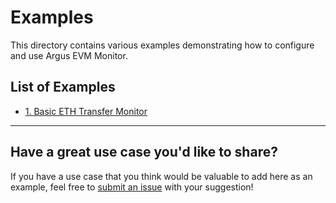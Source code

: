 # Examples

This directory contains various examples demonstrating how to configure and use Argus EVM Monitor.

## List of Examples

- [1. Basic ETH Transfer Monitor](./1_basic_eth_transfer/README.md)

---

## Have a great use case you'd like to share?

If you have a use case that you think would be valuable to add here as an example, feel free to [submit an issue](https://github.com/isSerge/argus-rs/issues/new/choose) with your suggestion!
